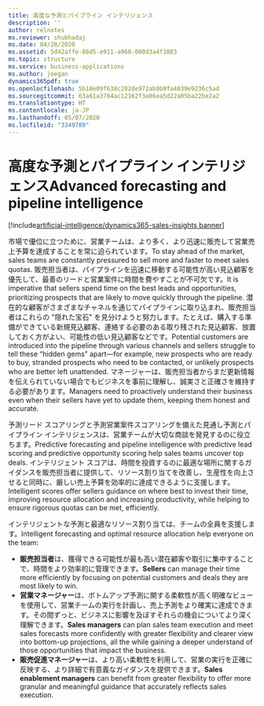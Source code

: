 ```yaml
---
title: 高度な予測とパイプライン インテリジェンス
description: ''
author: relnotes
ms.reviewer: shubhadaj
ms.date: 04/28/2020
ms.assetid: 5d42affe-88d5-e911-a968-000d3a4f3883
ms.topic: structure
ms.service: business-applications
ms.author: joegan
dynamics365pdf: true
ms.openlocfilehash: 5b18e09f638c282de972ab9b0fa4039e9236c5ad
ms.sourcegitcommit: 63a61a3764ac12162f3e06ea5d22a05ba22be2a2
ms.translationtype: HT
ms.contentlocale: ja-JP
ms.lasthandoff: 05/07/2020
ms.locfileid: "3349789"
---
```

# <a name="advanced-forecasting-and-pipeline-intelligence"></a><span data-ttu-id="9f92a-102">高度な予測とパイプライン インテリジェンス</span><span class="sxs-lookup"><span data-stu-id="9f92a-102">Advanced forecasting and pipeline intelligence</span></span>

[!include[artificial-intelligence/dynamics365-sales-insights banner](../includes/artificial-intelligence/dynamics365-sales-insights.md)]

<!--structure start-->
<span data-ttu-id="9f92a-103">市場で優位に立つために、営業チームは、より多く、より迅速に販売して営業売上予算を達成することを常に迫られています。</span><span class="sxs-lookup"><span data-stu-id="9f92a-103">To stay ahead of the market, sales teams are constantly pressured to sell more and faster to meet sales quotas.</span></span> <span data-ttu-id="9f92a-104">販売担当者は、パイプラインを迅速に移動する可能性が高い見込顧客を優先して、最善のリードと営業案件に時間を費やすことが不可欠です。</span><span class="sxs-lookup"><span data-stu-id="9f92a-104">It is imperative that sellers spend time on the best leads and opportunities, prioritizing prospects that are likely to move quickly through the pipeline.</span></span> <span data-ttu-id="9f92a-105">潜在的な顧客がさまざまなチャネルを通じてパイプラインに取り込まれ、販売担当者はこれらの "隠れた宝石" を見分けようと努力します。たとえば、購入する準備ができている新規見込顧客、連絡する必要のある取り残された見込顧客、放置しておく方がよい、可能性の低い見込顧客などです。</span><span class="sxs-lookup"><span data-stu-id="9f92a-105">Potential customers are introduced into the pipeline through various channels and sellers struggle to tell these “hidden gems” apart—for example, new prospects who are ready to buy, stranded prospects who need to be contacted, or unlikely prospects who are better left unattended.</span></span> <span data-ttu-id="9f92a-106">マネージャーは、販売担当者からまだ更新情報を伝えられていない場合でもビジネスを事前に理解し、誠実さと正確さを維持する必要があります。</span><span class="sxs-lookup"><span data-stu-id="9f92a-106">Managers need to proactively understand their business even when their sellers have yet to update them, keeping them honest and accurate.</span></span>

<span data-ttu-id="9f92a-107">予測リード スコアリングと予測営業案件スコアリングを備えた見通し予測とパイプライン インテリジェンスは、営業チームが大切な商談を発見するのに役立ちます。</span><span class="sxs-lookup"><span data-stu-id="9f92a-107">Predictive forecasting and pipeline intelligence with predictive lead scoring and predictive opportunity scoring help sales teams uncover top deals.</span></span> <span data-ttu-id="9f92a-108">インテリジェント スコアは、時間を投資するのに最適な場所に関するガイダンスを販売担当者に提供して、リソース割り当てを改善し、生産性を向上させると同時に、厳しい売上予算を効率的に達成できるように支援します。</span><span class="sxs-lookup"><span data-stu-id="9f92a-108">Intelligent scores offer sellers guidance on where best to invest their time, improving resource allocation and increasing productivity, while helping to ensure rigorous quotas can be met, efficiently.</span></span> 

<span data-ttu-id="9f92a-109">インテリジェントな予測と最適なリソース割り当ては、チームの全員を支援します。</span><span class="sxs-lookup"><span data-stu-id="9f92a-109">Intelligent forecasting and optimal resource allocation help everyone on the team:</span></span>

- <span data-ttu-id="9f92a-110">**販売担当者**は、獲得できる可能性が最も高い潜在顧客や取引に集中することで、時間をより効率的に管理できます。</span><span class="sxs-lookup"><span data-stu-id="9f92a-110">**Sellers** can manage their time more efficiently by focusing on potential customers and deals they are most likely to win.</span></span> 
- <span data-ttu-id="9f92a-111">**営業マネージャー**は、ボトムアップ予測に関する柔軟性が高く明確なビューを使用して、営業チームの実行を計画し、売上予測をより確実に達成できます。その間ずっと、ビジネスに影響を及ぼすそれらの機会についてより深く理解できます。</span><span class="sxs-lookup"><span data-stu-id="9f92a-111">**Sales managers** can plan sales team execution and meet sales forecasts more confidently with greater flexibility and clearer view into bottom-up projections, all the while gaining a deeper understand of those opportunities that impact the business.</span></span>
- <span data-ttu-id="9f92a-112">**販売促進マネージャー**は、より高い柔軟性を利用して、営業の実行を正確に反映する、より詳細で有意義なガイダンスを提供できます。</span><span class="sxs-lookup"><span data-stu-id="9f92a-112">**Sales enablement managers** can benefit from greater flexibility to offer more granular and meaningful guidance that accurately reflects sales execution.</span></span>
<!--structure end-->



